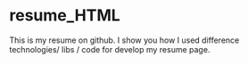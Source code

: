 # resume_HTML
This is my resume on github. I show you how I used difference technologies/ libs / code for develop my resume page.
